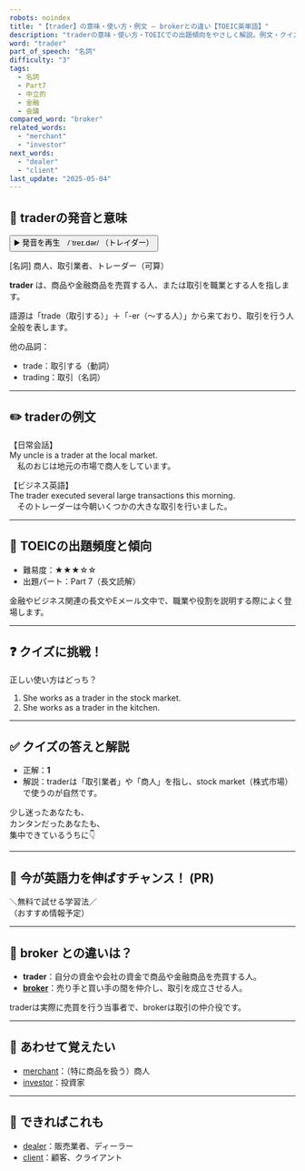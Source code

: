 ```yaml
---
robots: noindex
title: "【trader】の意味・使い方・例文 ― brokerとの違い【TOEIC英単語】"
description: "traderの意味・使い方・TOEICでの出題傾向をやさしく解説。例文・クイズ付きでbrokerとの違いもわかりやすく学べます。"
word: "trader"
part_of_speech: "名詞"
difficulty: "3"
tags:
  - 名詞
  - Part7
  - 中立的
  - 金融
  - 会議
compared_word: "broker"
related_words:
  - "merchant"
  - "investor"
next_words:
  - "dealer"
  - "client"
last_update: "2025-05-04"
---
```


## 🔰 traderの発音と意味

<button class="play-audio" onclick="playTTS('trader')">
  <span class="play-audio-main">
    ▶️ 発音を再生　/ˈtreɪ.dər/
  </span>
  <span class="play-audio-sub">
    （トレイダー）
  </span>
</button>

[名詞] 商人、取引業者、トレーダー（可算）

**trader** は、商品や金融商品を売買する人、または取引を職業とする人を指します。

語源は「trade（取引する）」＋「-er（～する人）」から来ており、取引を行う人全般を表します。

他の品詞：  
- trade：取引する（動詞）
- trading：取引（名詞）

---

## ✏️ traderの例文

【日常会話】  
My uncle is a trader at the local market.  
　私のおじは地元の市場で商人をしています。

【ビジネス英語】  
The trader executed several large transactions this morning.  
　そのトレーダーは今朝いくつかの大きな取引を行いました。

---

## 🎯 TOEICの出題頻度と傾向

- 難易度：★★★☆☆
- 出題パート：Part 7（長文読解）

金融やビジネス関連の長文やEメール文中で、職業や役割を説明する際によく登場します。

---

## ❓ クイズに挑戦！

正しい使い方はどっち？

1. She works as a trader in the stock market.  
2. She works as a trader in the kitchen.

---

## ✅ クイズの答えと解説

- 正解：**1**
- 解説：traderは「取引業者」や「商人」を指し、stock market（株式市場）で使うのが自然です。

少し迷ったあなたも、  
カンタンだったあなたも、  
集中できているうちに👇️

---

## 🚀 今が英語力を伸ばすチャンス！ (PR)

<div class="info-center">
＼無料で試せる学習法／<br>  
（おすすめ情報予定）
</div>

---

## 🤔  broker との違いは？

- **trader**：自分の資金や会社の資金で商品や金融商品を売買する人。
- **[broker](/word/broker/)**：売り手と買い手の間を仲介し、取引を成立させる人。

traderは実際に売買を行う当事者で、brokerは取引の仲介役です。

---

## 🧩 あわせて覚えたい

- [merchant](/word/merchant/)：（特に商品を扱う）商人
- [investor](/word/investor/)：投資家

---

## 📖 できればこれも

- [dealer](/word/dealer/)：販売業者、ディーラー
- [client](/word/client/)：顧客、クライアント

<!-- cvid: aid38_bid02 -->
